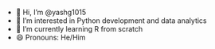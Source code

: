 - 👋 Hi, I’m @yashg1015
- 👀 I’m interested in Python development and data analytics  
- 🌱 I’m currently learning R from scratch
- 😄 Pronouns: He/Him

<!---
yashg1015/yashg1015 is a ✨ special ✨ repository because its `README.md` (this file) appears on your GitHub profile.
You can click the Preview link to take a look at your changes.
--->
